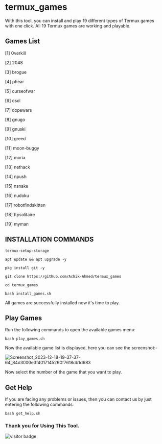 # termux_games
With this tool, you can install and play 19 different types of Termux games with one click. All 19 Termux games are working and playable.
## Games List 
[1] 0verkill

[2] 2048

[3] brogue

[4] phear

[5] curseofwar

[6] csol

[7] dopewars

[8] gnugo

[9] gnuski

[10] greed

[11] moon-buggy

[12] moria

[13] nethack

[14] npush

[15] nsnake

[16] nudoku

[17] robotfindskitten

[18] ttysolitaire

[19] myman

## INSTALLATION COMMANDS
```
termux-setup-storage
```
```
apt update && apt upgrade -y
```
```
pkg install git -y
```
```
git clone https://github.com/Achik-Ahmed/termux_games
```
```
cd termux_games
```
```
bash install_games.sh
```
All games are successfully installed now it's time to play.
## Play Games
Run the following commands to open the available games menu:
```
bash play_games.sh
```
Now the available game list is displayed, here you can see the screenshot:-

![Screenshot_2023-12-18-19-37-37-64_84d3000e3f4017145260f7618db1d683](https://github.com/Achik-Ahmed/termux_games/assets/153425431/7e14c975-81cb-43df-be6f-beab54aba1aa)

Now select the number of the game that you want to play.
## Get Help
If you are facing any problems or issues, then you can contact us by just entering the following commands:
```
bash get_help.sh
```
### Thank you for Using This Tool.

![visitor badge](https://visitor-badge.laobi.icu/badge?page_id=Achik-Ahmed.termux_games&format=true)
